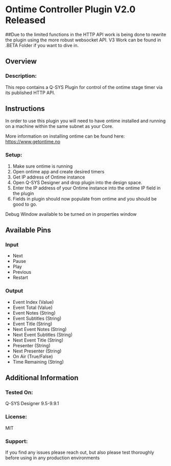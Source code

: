# Ontime Controller Plugin V2.0 Released

##Due to the limited functions in the HTTP API work is being done to rewrite the plugin using the more robust websocket API. V3 Work can be found in .BETA Folder if you want to dive in.

## Overview
### Description:
This repo contains a Q-SYS Plugin for control of the ontime stage timer via its published HTTP API.


## Instructions
In order to use this plugin you will need to have ontime installed and running on a machine within the same subnet as your Core.

More information on installing ontime can be found here: https://www.getontime.no


### Setup:
1. Make sure ontime is running
2. Open ontime app and create desired timers
3. Get IP address of Ontime instance 
4. Open Q-SYS Designer and drop plugin into the design space.
4. Enter the IP address of your Ontime instance into the ontime IP field in the plugin
5. Fields in plugin should now populate from ontime and you should be good to go.

Debug Window available to be turned on in properties window

## Available Pins

### Input
- Next
- Pause
- Play
- Previous
- Restart
### Output
- Event Index (Value)
- Event Total (Value) 
- Event Notes (String)
- Event Subtitles (String)
- Event Title (String)
- Next Event Notes (String)
- Next Event Subtitles (String)
- Next Event Title (String)
- Presenter (String)
- Next Presenter (String)
- On Air (True/False)
- Time Remaining (String)

## Additional Information
### Tested On:
Q-SYS Designer 9.5-9.9.1
### License:
MIT
### Support:
If you find any issues please reach out, but also please test thoroughly  before using in any production environments
